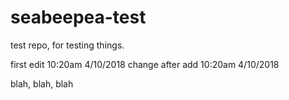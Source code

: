 # seabeepea-test
test repo, for testing things.

first edit 10:20am 4/10/2018
change after add 10:20am 4/10/2018

blah, blah, blah
